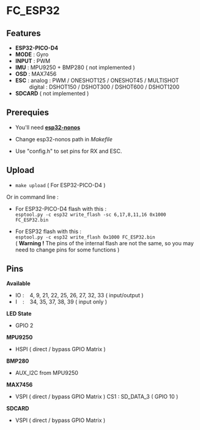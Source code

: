 # **FC_ESP32**

## **Features**

- **ESP32-PICO-D4**
- **MODE** : Gyro   
- **INPUT** : PWM
- **IMU** : MPU9250 + BMP280 ( not implemented )
- **OSD** : MAX7456
- **ESC** : analog : PWM / ONESHOT125 / ONESHOT45 / MULTISHOT  
    &emsp; &emsp; digital : DSHOT150 / DSHOT300 / DSHOT600 / DSHOT1200
- **SDCARD** ( not implemented )

## **Prerequies**

- You'll need [**esp32-nonos**](https://github.com/Niglou/esp32-nonos)

- Change esp32-nonos path in *Makefile*

- Use "config.h" to set pins for RX and ESC.

## **Upload**

- `make upload` ( For ESP32-PICO-D4 )

Or in command line :

- For ESP32-PICO-D4 flash with this :  
  `esptool.py -c esp32 write_flash -sc 6,17,8,11,16 0x1000 FC_ESP32.bin`  

- For ESP32 flash with this :  
  `esptool.py -c esp32 write_flash 0x1000 FC_ESP32.bin`  
  ( **Warning !** The pins of the internal flash are not the same, so you may need to change pins for some functions )

## **Pins**

**Available**
  * IO : &ensp; 4, 9, 21, 22, 25, 26, 27, 32, 33 ( input/output )
  * I &ensp; : &ensp; 34, 35, 37, 38, 39 ( input only )


**LED State**
  * GPIO 2

**MPU9250**
  * HSPI ( direct / bypass GPIO Matrix )

**BMP280**
  * AUX_I2C from MPU9250

**MAX7456**
  * VSPI ( direct / bypass GPIO Matrix ) CS1 : SD_DATA_3 ( GPIO 10 )

**SDCARD**
  * VSPI ( direct / bypass GPIO Matrix )
